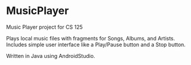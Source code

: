 # MusicPlayer
Music Player project for CS 125

Plays local music files with fragments for Songs, Albums, and Artists. Includes simple user interface like a Play/Pause button and a Stop button.

Written in Java using AndroidStudio.
